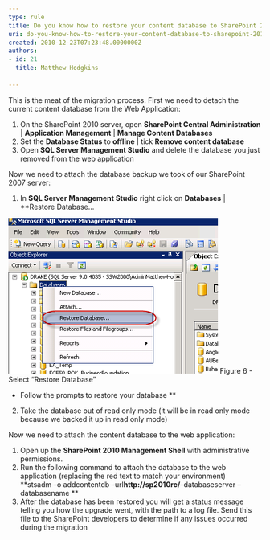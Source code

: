 ```yaml
---
type: rule
title: Do you know how to restore your content database to SharePoint 2010?
uri: do-you-know-how-to-restore-your-content-database-to-sharepoint-2010
created: 2010-12-23T07:23:48.0000000Z
authors:
- id: 21
  title: Matthew Hodgkins

---
```


This is the meat of the migration process. First we need to detach the current content database from the Web Application:

1. On the SharePoint 2010 server, open  **SharePoint Central Administration** |  **Application Management** |  **Manage Content Databases**
2. Set the  **Database Status**  to  **offline** | tick  **Remove content database**
3. Open  **SQL Server Management Studio**  and delete the database you just removed from the web application


Now we need to attach the database backup we took of our SharePoint 2007 server:

1. In  **SQL Server Management Studio**  right click on  **Databases**  |  **Restore Database…


![](RestoreDatabase.png)
 Figure 6 - Select “Restore Database” 
- Follow the prompts to restore your database
**
2. Take the database out of read only mode (it will be in read only mode because we backed it up in read only mode)


Now we need to attach the content database to the web application:

1. Open up the  **SharePoint 2010 Management Shell**  with administrative permissions.
2. Run the following command to attach the database to the web application (replacing the red text to match your environment)<br>        **stsadm –o addcontentdb –url****http://sp2010rc/****–databaseserver  –databasename **
3. After the database has been restored you will get a status message telling you how the upgrade went, with the path to a log file. Send this file to the SharePoint developers to determine if any issues occurred during the migration
